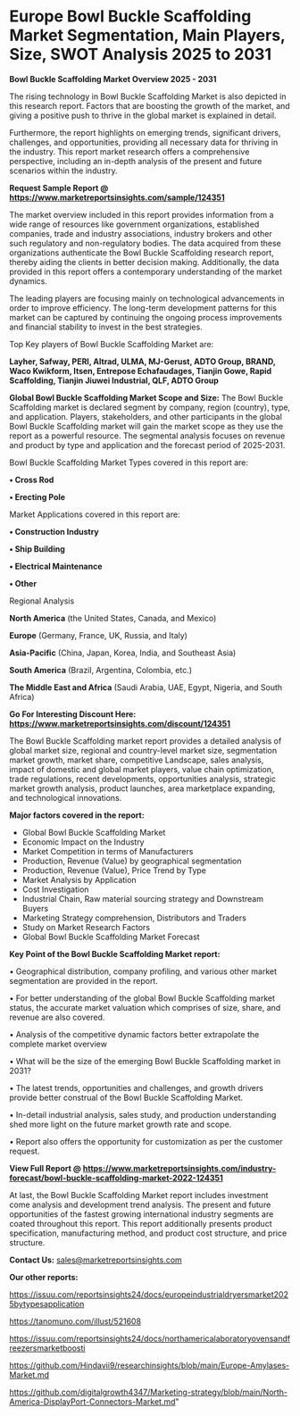# Europe Bowl Buckle Scaffolding Market Segmentation, Main Players, Size, SWOT Analysis 2025 to 2031

<Strong> Bowl Buckle Scaffolding Market Overview 2025 - 2031</strong>

The rising technology in Bowl Buckle Scaffolding Market is also depicted in this research report. Factors that are boosting the growth of the market, and giving a positive push to thrive in the global market is explained in detail.

Furthermore, the report highlights on emerging trends, significant drivers, challenges, and opportunities, providing all necessary data for thriving in the industry. This report market research offers a comprehensive perspective, including an in-depth analysis of the present and future scenarios within the industry.

<strong>Request Sample Report @ <a href=https://www.marketreportsinsights.com/sample/124351>https://www.marketreportsinsights.com/sample/124351</a></strong>

The market overview included in this report provides information from a wide range of resources like government organizations, established companies, trade and industry associations, industry brokers and other such regulatory and non-regulatory bodies. The data acquired from these organizations authenticate the Bowl Buckle Scaffolding research report, thereby aiding the clients in better decision making. Additionally, the data provided in this report offers a contemporary understanding of the market dynamics.

The leading players are focusing mainly on technological advancements in order to improve efficiency. The long-term development patterns for this market can be captured by continuing the ongoing process improvements and financial stability to invest in the best strategies.

Top Key players of Bowl Buckle Scaffolding Market are:

<strong>Layher, Safway, PERI, Altrad, ULMA, MJ-Gerust, ADTO Group, BRAND, Waco Kwikform, Itsen, Entrepose Echafaudages, Tianjin Gowe, Rapid Scaffolding, Tianjin Jiuwei Industrial, QLF, ADTO Group</strong>

<strong><b>Global Bowl Buckle Scaffolding Market Scope and Size:</b></strong>
The Bowl Buckle Scaffolding market is declared segment by company, region (country), type, and application. Players, stakeholders, and other participants in the global Bowl Buckle Scaffolding market will gain the market scope as they use the report as a powerful resource. The segmental analysis focuses on revenue and product by type and application and the forecast period of 2025-2031.

Bowl Buckle Scaffolding Market Types covered in this report are:

<strong>• Cross Rod

• Erecting Pole</strong>

Market Applications covered in this report are:

<strong>• Construction Industry

• Ship Building

• Electrical Maintenance

• Other</strong> 

Regional Analysis

<strong>North America</strong> (the United States, Canada, and Mexico)

<strong>Europe</strong> (Germany, France, UK, Russia, and Italy)

<strong>Asia-Pacific</strong> (China, Japan, Korea, India, and Southeast Asia)

<strong>South America</strong> (Brazil, Argentina, Colombia, etc.)

<strong>The Middle East and Africa</strong> (Saudi Arabia, UAE, Egypt, Nigeria, and South Africa)

<strong>Go For Interesting Discount Here: <a href=https://www.marketreportsinsights.com/discount/124351>https://www.marketreportsinsights.com/discount/124351</a></strong>

The Bowl Buckle Scaffolding market report provides a detailed analysis of global market size, regional and country-level market size, segmentation market growth, market share, competitive Landscape, sales analysis, impact of domestic and global market players, value chain optimization, trade regulations, recent developments, opportunities analysis, strategic market growth analysis, product launches, area marketplace expanding, and technological innovations.

<strong><b>Major factors covered in the report:</b></strong>
<ul>
  <li>Global Bowl Buckle Scaffolding Market </li>
  <li>Economic Impact on the Industry</li>
  <li>Market Competition in terms of Manufacturers</li>
  <li>Production, Revenue (Value) by geographical segmentation</li>
  <li>Production, Revenue (Value), Price Trend by Type</li>
  <li>Market Analysis by Application</li>
  <li>Cost Investigation</li>
  <li>Industrial Chain, Raw material sourcing strategy and Downstream Buyers</li>
  <li>Marketing Strategy comprehension, Distributors and Traders</li>
  <li>Study on Market Research Factors</li>
  <li>Global Bowl Buckle Scaffolding Market Forecast</li>
</ul>

<strong><b>Key Point of the Bowl Buckle Scaffolding Market report:</b></strong>

• Geographical distribution, company profiling, and various other market segmentation are provided in the report.

• For better understanding of the global Bowl Buckle Scaffolding market status, the accurate market valuation which comprises of size, share, and revenue are also covered.

• Analysis of the competitive dynamic factors better extrapolate the complete market overview

• What will be the size of the emerging Bowl Buckle Scaffolding market in 2031?

• The latest trends, opportunities and challenges, and growth drivers provide better construal of the Bowl Buckle Scaffolding Market.

• In-detail industrial analysis, sales study, and production understanding shed more light on the future market growth rate and scope.

• Report also offers the opportunity for customization as per the customer request.

<strong><b>View Full Report @ <a href=https://www.marketreportsinsights.com/industry-forecast/bowl-buckle-scaffolding-market-2022-124351>https://www.marketreportsinsights.com/industry-forecast/bowl-buckle-scaffolding-market-2022-124351</a></b></strong>


At last, the Bowl Buckle Scaffolding Market report includes investment come analysis and development trend analysis. The present and future opportunities of the fastest growing international industry segments are coated throughout this report. This report additionally presents product specification, manufacturing method, and product cost structure, and price structure.

<strong>Contact Us:</strong>
sales@marketreportsinsights.com

<strong>Our other reports:</strong>

<a href=https://issuu.com/reportsinsights24/docs/europeindustrialdryersmarket2025bytypesapplication>https://issuu.com/reportsinsights24/docs/europeindustrialdryersmarket2025bytypesapplication</a>

<a href=https://tanomuno.com/illust/521608>https://tanomuno.com/illust/521608</a>

<a href=https://issuu.com/reportsinsights24/docs/northamericalaboratoryovensandfreezersmarketboosti>https://issuu.com/reportsinsights24/docs/northamericalaboratoryovensandfreezersmarketboosti</a>

<a href=https://github.com/Hindavii9/researchinsights/blob/main/Europe-Amylases-Market.md>https://github.com/Hindavii9/researchinsights/blob/main/Europe-Amylases-Market.md</a>

<a href=https://github.com/digitalgrowth4347/Marketing-strategy/blob/main/North-America-DisplayPort-Connectors-Market.md>https://github.com/digitalgrowth4347/Marketing-strategy/blob/main/North-America-DisplayPort-Connectors-Market.md</a>"
